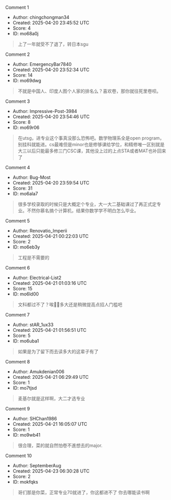Comment 1

- Author: chingchongman34
- Created: 2025-04-20 23:45:52 UTC
- Score: 4
- ID: mo68a0j

> 上了一年就受不了退了，转日本sgu

Comment 2

- Author: EmergencyBar7840
- Created: 2025-04-20 23:52:34 UTC
- Score: 14
- ID: mo69dwg

> 不就是中国人、印度人图个人家的排名么？喜欢卷，那你就往死里卷呗。

Comment 3

- Author: Impressive-Post-3984
- Created: 2025-04-20 23:54:46 UTC
- Score: 8
- ID: mo69r06

> 在utsg，进专业这个事真没那么恐怖吧。数学物理系全是open program，别挂科就能进。cs最难但是minor也是修够课给学位，和精修唯一区别就是大三以后只能最多修三门CSC课，其他没上过的上点STA或者MAT也补回来了

Comment 4

- Author: Bug-Most
- Created: 2025-04-20 23:59:54 UTC
- Score: 31
- ID: mo6ala7

> 很多学校录取的时候只是大概定个专业，大一大二基础课过了再正式定专业。不然你慕名搞个计算机，结果你数学学不明白怎么毕业。

Comment 5

- Author: Renovatio_Imperii
- Created: 2025-04-21 00:22:03 UTC
- Score: 2
- ID: mo6eb3y

> 工程是不需要的

Comment 6

- Author: Electrical-List2
- Created: 2025-04-21 01:03:16 UTC
- Score: 15
- ID: mo6ld00

> 文科都过不了？唉😮‍💨多大还是稍微提高点招人门槛吧

Comment 7

- Author: stAR_1ux33
- Created: 2025-04-21 01:56:51 UTC
- Score: 5
- ID: mo6uba1

> 如果是为了留下而去读多大的这辈子有了

Comment 8

- Author: Amukdenian006
- Created: 2025-04-21 06:29:49 UTC
- Score: 1
- ID: mo7tjsd

> 麦基尔就是这样啊，大二才选专业

Comment 9

- Author: SHChan1986
- Created: 2025-04-21 16:05:07 UTC
- Score: 1
- ID: mo9wb41

> 很合理，菜的就自然怕卷不進想去的major.

Comment 10

- Author: SeptemberAug
- Created: 2025-04-23 06:30:28 UTC
- Score: 2
- ID: mokfqks

> 哥们那是你菜，正常专业70就进了，你这都进不了 你去哪能读书啊
